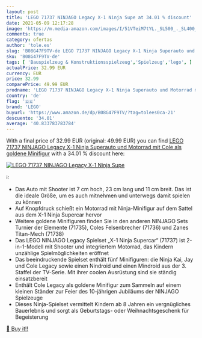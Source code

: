 ```yaml
---
layout: post
title: 'LEGO 71737 NINJAGO Legacy X-1 Ninja Supe at 34.01 % discount'
date: 2021-05-09 12:17:28
image: 'https://m.media-amazon.com/images/I/51VTeiM7tYL._SL500_._SL400_.jpg'
comments: true
category: ofertas
author: 'tole.es'
slug: 'B08G47F9TV-de LEGO 71737 NINJAGO Legacy X-1 Ninja Superauto und Motorrad...'
sku: 'B08G47F9TV-de'
tags: [ 'Bauspielzeug & Konstruktionsspielzeug','Spielzeug','lego', ]
actualPrice: 32.99 EUR
currency: EUR
price: 32.99
comparePrice: 49.99 EUR
prodname: 'LEGO 71737 NINJAGO Legacy X-1 Ninja Superauto und Motorrad mit Cole als goldene Minifigur'
country: 'de'
flag: '🇩🇪'
brand: 'LEGO'
buyurl: 'https://www.amazon.de/dp/B08G47F9TV/?tag=tolees0ca-21'
descuento: '34.01'
average: '40.833783783784'
---
```


With a final price of 32.99 EUR (original: 49.99 EUR) you can find [LEGO 71737 NINJAGO Legacy X-1 Ninja Superauto und Motorrad mit Cole als goldene Minifigur](https://www.amazon.de/dp/B08G47F9TV/?tag=tolees0ca-21) with a  34.01 % discount here:

[![LEGO 71737 NINJAGO Legacy X-1 Ninja Supe](https://m.media-amazon.com/images/I/51VTeiM7tYL._SL500_._SL400_.jpg)](https://www.amazon.de/dp/B08G47F9TV/?tag=tolees0ca-21)

ℹ️:

- Das Auto mit Shooter ist 7 cm hoch, 23 cm lang und 11 cm breit. Das ist die ideale Größe, um es auch mitnehmen und unterwegs damit spielen zu können
- Auf Knopfdruck schießt ein Motorrad mit Ninja-Minifigur auf dem Sattel aus dem X-1 Ninja Supercar hervor
- Weitere goldene Minifiguren finden Sie in den anderen NINJAGO Sets Turnier der Elemente (71735), Coles Felsenbrecher (71736) und Zanes Titan-Mech (71738)
- Das LEGO NINJAGO Legacy Spielset „X-1 Ninja Supercar“ (71737) ist 2-in-1-Modell mit Shooter und integriertem Motorrad, das Kindern unzählige Spielmöglichkeiten eröffnet
- Das beeindruckende Spielset enthält fünf Minifiguren: die Ninja Kai, Jay und Cole Legacy sowie einen Nindroid und einen Mindroid aus der 3. Staffel der TV-Serie. Mit ihrer coolen Ausrüstung sind sie ständig einsatzbereit
- Enthält Cole Legacy als goldene Minifigur zum Sammeln auf einem kleinen Ständer zur Feier des 10-jährigen Jubiläums der NINJAGO Spielzeuge
- Dieses Ninja-Spielset vermittelt Kindern ab 8 Jahren ein vergnügliches Bauerlebnis und sorgt als Geburtstags- oder Weihnachtsgeschenk für Begeisterung

[🛒 Buy it!!](https://www.amazon.de/dp/B08G47F9TV/?tag=tolees0ca-21)
